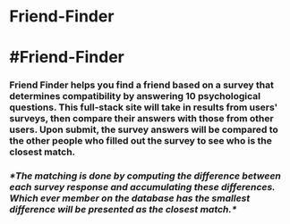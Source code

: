 
# Friend-Finder


<h1>#Friend-Finder</h1>

<h3>Friend Finder helps you find a friend based on a survey that determines compatibility by answering 10 psychological questions. This full-stack site will take in results from users' surveys, then compare their answers with those from other users. Upon submit, the survey answers will be compared to the other people who filled out the survey to see who is the closest match. </h3>

<h3><i>*The matching is done by computing the difference between each survey response and accumulating these differences. Which ever member on the database has the smallest difference will be presented as the closest match.*</i></h3>

